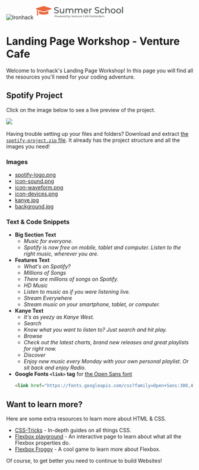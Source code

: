 ![Ironhack](https://s3-eu-west-1.amazonaws.com/ih-materials/uploads/upload_6e171edc323b4df30ae1f1cefe63c7e2.png)
![Summer School](ironhack/images/Summer-school.png)

Landing Page Workshop - Venture Cafe
=====================

Welcome to Ironhack's Landing Page Workshop!
In this page you will find all the resources you'll need for your coding adventure.


Spotify Project
---------------
Click on the image below to see a live preview of the project.

[![](https://s3-eu-west-1.amazonaws.com/ih-materials/uploads/upload_14b5e8b742514a7d5e737ac67a956367.png)](https://ironhack.github.io/euro-coding-challenge/spotify)

Having trouble setting up your files and folders?
Download and extract [the `spotify-project.zip` file](spotify/spotify-project.zip?raw=true). It already has the project structure and all the images you need!

### Images ###
- [spotify-logo.png](spotify/images/spotify-logo.png?raw=true)
- [icon-sound.png](spotify/images/icon-sound.png?raw=true)
- [icon-waveform.png](spotify/images/icon-waveform.png?raw=true)
- [icon-devices.png](spotify/images/icon-devices.png?raw=true)
- [kanye.jpg](spotify/images/kanye.jpg?raw=true)
- [background.jpg](spotify/images/background.jpg?raw=true)

### Text & Code Snippets ###
- **Big Section Text**
  * _Music for everyone._
  * _Spotify is now free on mobile, tablet and computer. Listen to the right music, wherever you are._
- **Features Text**
  * _What's on Spotify?_
  * _Millions of Songs_
  * _There are millions of songs on Spotify._
  * _HD Music_
  * _Listen to music as if you were listening live._
  * _Stream Everywhere_
  * _Stream music on your smartphone, tablet, or computer._
- **Kanye Text**
  * _It's as yeezy as Kanye West._
  * _Search_
  * _Know what you want to listen to? Just search and hit play._
  * _Browse_
  * _Check out the latest charts, brand new releases and great playlists for right now._
  * _Discover_
  * _Enjoy new music every Monday with your own personal playlist. Or sit back and enjoy Radio._
- **Google Fonts `<link>` tag** for [the Open Sans font](https://fonts.google.com/specimen/Open+Sans)
  ```html
  <link href="https://fonts.googleapis.com/css?family=Open+Sans:300,400" rel="stylesheet">
  ```

Want to learn more?
-------------------

Here are some extra resources to learn more about HTML & CSS.

- [CSS-Tricks](https://css-tricks.com/) - In-depth guides on all things CSS.
- [Flexbox playground](https://codepen.io/enxaneta/full/adLPwv) - An interactive page to learn about what all the Flexbox properties do.
- [Flexbox Froggy](https://flexboxfroggy.com/) - A cool game to learn more about Flexbox.


Of course, to get better you need to continue to build Websites!
